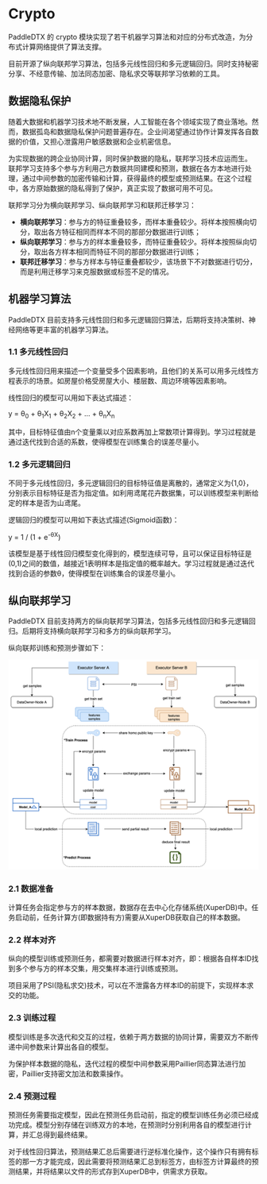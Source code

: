 # Crypto
PaddleDTX 的 crypto 模块实现了若干机器学习算法和对应的分布式改造，为分布式计算网络提供了算法支撑。

目前开源了纵向联邦学习算法，包括多元线性回归和多元逻辑回归。同时支持秘密分享、不经意传输、加法同态加密、隐私求交等联邦学习依赖的工具。

## 数据隐私保护
随着大数据和机器学习技术地不断发展，人工智能在各个领域实现了商业落地。然而，数据孤岛和数据隐私保护问题普遍存在。企业间渴望通过协作计算发挥各自数据的价值，又担心泄露用户敏感数据和企业机密信息。

为实现数据的跨企业协同计算，同时保护数据的隐私，联邦学习技术应运而生。
联邦学习支持多个参与方利用己方数据共同建模和预测，数据在各方本地进行处理，通过中间参数的加密传输和计算，获得最终的模型或预测结果。在这个过程中，各方原始数据的隐私得到了保护，真正实现了数据可用不可见。

联邦学习分为横向联邦学习、纵向联邦学习和联邦迁移学习：
- **横向联邦学习**：参与方的特征重叠较多，而样本重叠较少。将样本按照横向切分，取出各方特征相同而样本不同的那部分数据进行训练；
- **纵向联邦学习**：参与方的样本重叠较多，而特征重叠较少。将样本按照纵向切分，取出各方样本相同而特征不同的那部分数据进行训练；
- **联邦迁移学习**：参与方样本与特征重叠都较少，该场景下不对数据进行切分，而是利用迁移学习来克服数据或标签不足的情况。

## 机器学习算法
PaddleDTX 目前支持多元线性回归和多元逻辑回归算法，后期将支持决策树、神经网络等更丰富的机器学习算法。

### 1.1 多元线性回归
多元线性回归用来描述一个变量受多个因素影响，且他们的关系可以用多元线性方程表示的场景。如房屋价格受房屋大小、楼层数、周边环境等因素影响。

线性回归的模型可以用如下表达式描述：

y = &theta;<sub>0</sub> + &theta;<sub>1</sub>X<sub>1</sub> + &theta;<sub>2</sub>X<sub>2</sub> + ... + &theta;<sub>n</sub>X<sub>n</sub>

其中，目标特征值由n个变量乘以对应系数再加上常数项计算得到。学习过程就是通过迭代找到合适的系数，使得模型在训练集合的误差尽量小。

### 1.2 多元逻辑回归
不同于多元线性回归，多元逻辑回归的目标特征值是离散的，通常定义为{1,0}，分别表示目标特征是否为指定值。如利用鸢尾花卉数据集，可以训练模型来判断给定的样本是否为山鸢尾。

逻辑回归的模型可以用如下表达式描述(Sigmoid函数)：

y = 1 / (1 + e<sup>-&theta;X</sup>)

该模型是基于线性回归模型变化得到的，模型连续可导，且可以保证目标特征是(0,1)之间的数值，越接近1表明样本是指定值的概率越大。学习过程就是通过迭代找到合适的参数&theta;，使得模型在训练集合的误差尽量小。

## 纵向联邦学习
PaddleDTX 目前支持两方的纵向联邦学习算法，包括多元线性回归和多元逻辑回归。后期将支持横向联邦学习和多方的纵向联邦学习。

纵向联邦训练和预测步骤如下：

![Image text](../_static/vertical_learning.png)

### 2.1 数据准备
计算任务会指定参与方的样本数据，数据存在去中心化存储系统(XuperDB)中。任务启动前，任务计算方(即数据持有方)需要从XuperDB获取自己的样本数据。

### 2.2 样本对齐
纵向的模型训练或预测任务，都需要对数据进行样本对齐，即：根据各自样本ID找到多个参与方的样本交集，用交集样本进行训练或预测。

项目采用了PSI(隐私求交)技术，可以在不泄露各方样本ID的前提下，实现样本求交的功能。

### 2.3 训练过程
模型训练是多次迭代和交互的过程，依赖于两方数据的协同计算，需要双方不断传递中间参数来计算出各自的模型。

为保护样本数据的隐私，迭代过程的模型中间参数采用Paillier同态算法进行加密，Paillier支持密文加法和数乘操作。

### 2.4 预测过程
预测任务需要指定模型，因此在预测任务启动前，指定的模型训练任务必须已经成功完成。模型分别存储在训练双方的本地，在预测时分别利用各自的模型进行计算，并汇总得到最终结果。

对于线性回归算法，预测结果汇总后需要进行逆标准化操作，这个操作只有拥有标签的那一方才能完成，因此需要将预测结果汇总到标签方，由标签方计算最终的预测结果，并将结果以文件的形式存到XuperDB中，供需求方获取。
